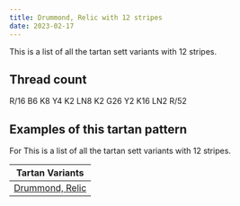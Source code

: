 ```yaml
---
title: Drummond, Relic with 12 stripes
date: 2023-02-17
---
```

This is a list of all the tartan sett variants with 12 stripes.

## Thread count
R/16 B6 K8 Y4 K2 LN8 K2 G26 Y2 K16 LN2 R/52

## Examples of this tartan pattern
For This is a list of all the tartan sett variants with 12 stripes.

| Tartan Variants |
|---------------|
| [Drummond, Relic](/variants/r/16/b6/k8/y4/k2/ln8/k2/g26/y2/k16/ln2/r/52-b5480b0-g008000-k000000-lne0e0e0-rc00000-yf0c000/)||
